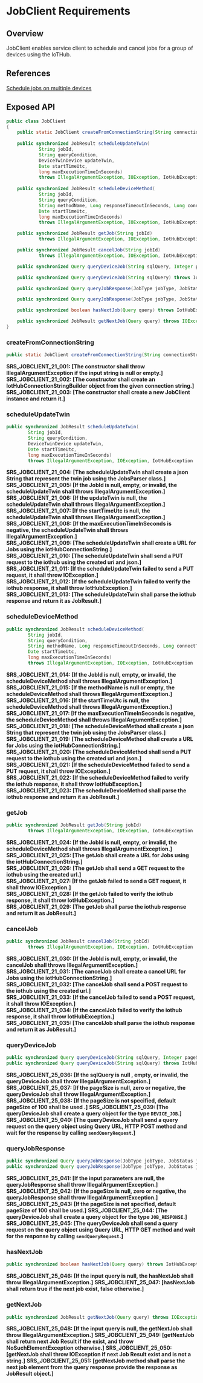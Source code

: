 # JobClient Requirements

## Overview

JobClient enables service client to schedule and cancel jobs for a group of devices using the IoTHub.

## References

[Schedule jobs on multiple devices](https://docs.microsoft.com/en-us/azure/iot-hub/iot-hub-devguide-jobs)


## Exposed API

```java
public class JobClient 
{
    public static JobClient createFromConnectionString(String connectionString) throws IOException, IllegalArgumentException;
    
    public synchronized JobResult scheduleUpdateTwin(
            String jobId,
            String queryCondition,
            DeviceTwinDevice updateTwin,
            Date startTimeUtc,
            long maxExecutionTimeInSeconds)
            throws IllegalArgumentException, IOException, IotHubException;
    
    public synchronized JobResult scheduleDeviceMethod(
            String jobId,
            String queryCondition,
            String methodName, Long responseTimeoutInSeconds, Long connectTimeoutInSeconds, Object payload,
            Date startTimeUtc,
            long maxExecutionTimeInSeconds)
            throws IllegalArgumentException, IOException, IotHubException;

    public synchronized JobResult getJob(String jobId)
            throws IllegalArgumentException, IOException, IotHubException;

    public synchronized JobResult cancelJob(String jobId)
            throws IllegalArgumentException, IOException, IotHubException;  

    public synchronized Query queryDeviceJob(String sqlQuery, Integer pageSize) throws IotHubException, IOException;

    public synchronized Query queryDeviceJob(String sqlQuery) throws IotHubException, IOException;

    public synchronized Query queryJobResponse(JobType jobType, JobStatus jobStatus, Integer pageSize) throws IOException, IotHubException;

    public synchronized Query queryJobResponse(JobType jobType, JobStatus jobStatus) throws IotHubException, IOException;

    public synchronized boolean hasNextJob(Query query) throws IotHubException, IOException;

    public synchronized JobResult getNextJob(Query query) throws IOException, IotHubException, NoSuchElementException;
}
```

### createFromConnectionString
```java
public static JobClient createFromConnectionString(String connectionString) throws IOException, IllegalArgumentException;
```
**SRS_JOBCLIENT_21_001: [**The constructor shall throw IllegalArgumentException if the input string is null or empty.**]**  
**SRS_JOBCLIENT_21_002: [**The constructor shall create an IotHubConnectionStringBuilder object from the given connection string.**]**  
**SRS_JOBCLIENT_21_003: [**The constructor shall create a new JobClient instance and return it.**]**  


### scheduleUpdateTwin
```java
public synchronized JobResult scheduleUpdateTwin(
        String jobId,
        String queryCondition,
        DeviceTwinDevice updateTwin,
        Date startTimeUtc,
        long maxExecutionTimeInSeconds)
        throws IllegalArgumentException, IOException, IotHubException
```
**SRS_JOBCLIENT_21_004: [**The scheduleUpdateTwin shall create a json String that represent the twin job using the JobsParser class.**]**  
**SRS_JOBCLIENT_21_005: [**If the JobId is null, empty, or invalid, the scheduleUpdateTwin shall throws IllegalArgumentException.**]**  
**SRS_JOBCLIENT_21_006: [**If the updateTwin is null, the scheduleUpdateTwin shall throws IllegalArgumentException.**]**  
**SRS_JOBCLIENT_21_007: [**If the startTimeUtc is null, the scheduleUpdateTwin shall throws IllegalArgumentException.**]**  
**SRS_JOBCLIENT_21_008: [**If the maxExecutionTimeInSeconds is negative, the scheduleUpdateTwin shall throws IllegalArgumentException.**]**  
**SRS_JOBCLIENT_21_009: [**The scheduleUpdateTwin shall create a URL for Jobs using the iotHubConnectionString.**]**  
**SRS_JOBCLIENT_21_010: [**The scheduleUpdateTwin shall send a PUT request to the iothub using the created uri and json.**]**  
**SRS_JOBCLIENT_21_011: [**If the scheduleUpdateTwin failed to send a PUT request, it shall throw IOException.**]**  
**SRS_JOBCLIENT_21_012: [**If the scheduleUpdateTwin failed to verify the iothub response, it shall throw IotHubException.**]**  
**SRS_JOBCLIENT_21_013: [**The scheduleUpdateTwin shall parse the iothub response and return it as JobResult.**]**  


### scheduleDeviceMethod
```java
public synchronized JobResult scheduleDeviceMethod(
        String jobId,
        String queryCondition,
        String methodName, Long responseTimeoutInSeconds, Long connectTimeoutInSeconds, Object payload,
        Date startTimeUtc,
        long maxExecutionTimeInSeconds)
        throws IllegalArgumentException, IOException, IotHubException
```
**SRS_JOBCLIENT_21_014: [**If the JobId is null, empty, or invalid, the scheduleDeviceMethod shall throws IllegalArgumentException.**]**  
**SRS_JOBCLIENT_21_015: [**If the methodName is null or empty, the scheduleDeviceMethod shall throws IllegalArgumentException.**]**  
**SRS_JOBCLIENT_21_016: [**If the startTimeUtc is null, the scheduleDeviceMethod shall throws IllegalArgumentException.**]**  
**SRS_JOBCLIENT_21_017: [**If the maxExecutionTimeInSeconds is negative, the scheduleDeviceMethod shall throws IllegalArgumentException.**]**  
**SRS_JOBCLIENT_21_018: [**The scheduleDeviceMethod shall create a json String that represent the twin job using the JobsParser class.**]**  
**SRS_JOBCLIENT_21_019: [**The scheduleDeviceMethod shall create a URL for Jobs using the iotHubConnectionString.**]**  
**SRS_JOBCLIENT_21_020: [**The scheduleDeviceMethod shall send a PUT request to the iothub using the created url and json.**]**  
**SRS_JOBCLIENT_21_021: [**If the scheduleDeviceMethod failed to send a PUT request, it shall throw IOException.**]**  
**SRS_JOBCLIENT_21_022: [**If the scheduleDeviceMethod failed to verify the iothub response, it shall throw IotHubException.**]**  
**SRS_JOBCLIENT_21_023: [**The scheduleDeviceMethod shall parse the iothub response and return it as JobResult.**]**  


### getJob
```java
public synchronized JobResult getJob(String jobId)
        throws IllegalArgumentException, IOException, IotHubException
```
**SRS_JOBCLIENT_21_024: [**If the JobId is null, empty, or invalid, the scheduleDeviceMethod shall throws IllegalArgumentException.**]**  
**SRS_JOBCLIENT_21_025: [**The getJob shall create a URL for Jobs using the iotHubConnectionString.**]**  
**SRS_JOBCLIENT_21_026: [**The getJob shall send a GET request to the iothub using the created url.**]**  
**SRS_JOBCLIENT_21_027: [**If the getJob failed to send a GET request, it shall throw IOException.**]**  
**SRS_JOBCLIENT_21_028: [**If the getJob failed to verify the iothub response, it shall throw IotHubException.**]**  
**SRS_JOBCLIENT_21_029: [**The getJob shall parse the iothub response and return it as JobResult.**]**  


### cancelJob
```java
public synchronized JobResult cancelJob(String jobId)
        throws IllegalArgumentException, IOException, IotHubException
```
**SRS_JOBCLIENT_21_030: [**If the JobId is null, empty, or invalid, the cancelJob shall throws IllegalArgumentException.**]**  
**SRS_JOBCLIENT_21_031: [**The cancelJob shall create a cancel URL for Jobs using the iotHubConnectionString.**]**  
**SRS_JOBCLIENT_21_032: [**The cancelJob shall send a POST request to the iothub using the created url.**]**  
**SRS_JOBCLIENT_21_033: [**If the cancelJob failed to send a POST request, it shall throw IOException.**]**  
**SRS_JOBCLIENT_21_034: [**If the cancelJob failed to verify the iothub response, it shall throw IotHubException.**]**  
**SRS_JOBCLIENT_21_035: [**The cancelJob shall parse the iothub response and return it as JobResult.**]**  

### queryDeviceJob
```java
public synchronized Query queryDeviceJob(String sqlQuery, Integer pageSize) throws IotHubException, IOException;
public synchronized Query queryDeviceJob(String sqlQuery) throws IotHubException, IOException;
```
**SRS_JOBCLIENT_25_036: [**If the sqlQuery is null , empty, or invalid, the queryDeviceJob shall throw IllegalArgumentException.**]** 
**SRS_JOBCLIENT_25_037: [**If the pageSize is null, zero or negative, the queryDeviceJob shall throw IllegalArgumentException.**]** 
**SRS_JOBCLIENT_25_038: [**If the pageSize is not specified, default pageSize of 100 shall be used .**]**
**SRS_JOBCLIENT_25_039: [**The queryDeviceJob shall create a query object for the type `DEVICE_JOB`.**]**  
**SRS_JOBCLIENT_25_040: [**The queryDeviceJob shall send a query request on the query object using Query URL, HTTP POST method and wait for the response by calling `sendQueryRequest`.**]**  

### queryJobResponse
```java
public synchronized Query queryJobResponse(JobType jobType, JobStatus jobStatus, Integer pageSize) throws IOException, IotHubException;
public synchronized Query queryJobResponse(JobType jobType, JobStatus jobStatus) throws IotHubException, IOException;
```
**SRS_JOBCLIENT_25_041: [**If the input parameters are null, the queryJobResponse shall throw IllegalArgumentException.**]** 
**SRS_JOBCLIENT_25_042: [**If the pageSize is null, zero or negative, the queryJobResponse shall throw IllegalArgumentException.**]** 
**SRS_JOBCLIENT_25_043: [**If the pageSize is not specified, default pageSize of 100 shall be used.**]** 
**SRS_JOBCLIENT_25_044: [**The queryDeviceJob shall create a query object for the type `JOB_RESPONSE`.**]**  
**SRS_JOBCLIENT_25_045: [**The queryDeviceJob shall send a query request on the query object using Query URL, HTTP GET method and wait for the response by calling `sendQueryRequest`.**]** 

### hasNextJob
```java
public synchronized boolean hasNextJob(Query query) throws IotHubException, IOException;
```
**SRS_JOBCLIENT_25_046: [**If the input query is null, the hasNextJob shall throw IllegalArgumentException.**]**
**SRS_JOBCLIENT_25_047: [**hasNextJob shall return true if the next job exist, false otherwise.**]**

### getNextJob
```java
public synchronized JobResult getNextJob(Query query) throws IOException, IotHubException, NoSuchElementException;
```
**SRS_JOBCLIENT_25_048: [**If the input query is null, the getNextJob shall throw IllegalArgumentException.**]**
**SRS_JOBCLIENT_25_049: [**getNextJob shall return next Job Result if the exist, and throw  NoSuchElementException otherwise.**]**
**SRS_JOBCLIENT_25_050: [**getNextJob shall throw IOException if next Job Result exist and is not a string.**]**
**SRS_JOBCLIENT_25_051: [**getNextJob method shall parse the next job element from the query response provide the response as JobResult object.**]**